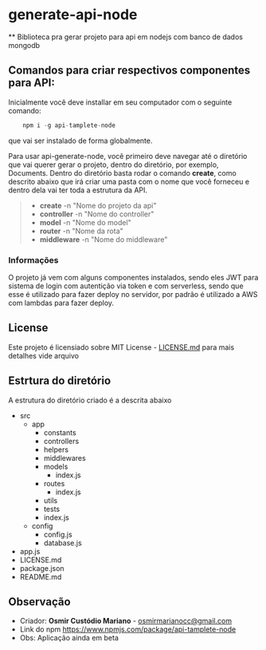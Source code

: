 # generate-api-node

** Biblioteca pra gerar projeto para api em nodejs com banco de dados mongodb

## Comandos para criar respectivos componentes para API:
Inicialmente você deve installar em seu computador com o seguinte comando:
```javascript
    npm i -g api-tamplete-node
```
que vai ser instalado de forma globalmente.

Para usar api-generate-node, você primeiro deve navegar até o diretório que vai querer gerar o projeto, dentro do diretório, por exemplo, Documents. Dentro do diretório basta rodar o comando **create**, como descrito abaixo que irá criar uma pasta com o nome que você forneceu e dentro dela vai ter toda a estrutura da API.

> * **create** -n "Nome do projeto da api"
> * **controller** -n "Nome do controller"
> * **model** -n "Nome do model"
> * **router** -n "Nome da rota"
> * **middleware** -n "Nome do middleware"

### Informações
O projeto já vem com alguns componentes instalados, sendo eles JWT para sistema de login com autentição via token e com serverless, sendo que esse é utilizado para fazer deploy no servidor, por padrão é utilizado a AWS com lambdas para fazer deploy.

## License

Este projeto é licensiado sobre MIT License - [LICENSE.md](LICENSE.md) para mais detalhes vide arquivo

## Estrtura do diretório
A estrutura do diretório criado é a descrita abaixo
- src
    - app
        - constants
        - controllers
        - helpers
        - middlewares
        - models
            - index.js
        - routes
            - index.js
        - utils
        - tests
        - index.js
    - config
        - config.js
        - database.js
- app.js
- LICENSE.md
- package.json
- README.md

## Observação
* Criador: **Osmir Custódio Mariano** - osmirmarianocc@gmail.com
* Link do npm https://www.npmjs.com/package/api-tamplete-node
* Obs: Aplicação ainda em beta
